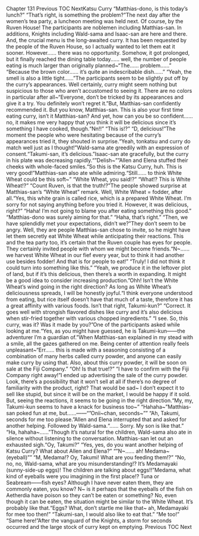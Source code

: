 Chapter 131 Previous TOC NextKatsu Curry “Matthias-dono, is this today’s lunch?” “That’s right, is something the problem?”The next day after the women’s tea party, a luncheon meeting was held next. Of course, by the Ruven House! The participants are noblemen including Matthias-san. In additions, Knights including Wald-sama and Isaac-san are here and there. And, the crucial menu is the long-awaited curry. It has been requested by the people of the Ruven House, so I actually wanted to let them eat it sooner. However…… there was no opportunity. Somehow, it got prolonged, but it finally reached the dining table today…… well, the number of people eating is much larger than originally planned~“The…… problem……” “Because the brown color…… it’s quite an indescribable dish……” “Yeah, the smell is also a little tight……”The participants seem to be slightly put off by the curry’s appearances. Well certainly, curry might seem nothing but suspicious to those who aren’t accustomed to seeing it. There are no colors in particular after all~“Everyone, don’t be tricked by its appearances and give it a try. You definitely won’t regret it.”But, Matthias-san confidently recommended it. But you know, Matthias-san. This is also your first time eating curry, isn’t it Matthias-san? And yet, how can you be so confident…… no, it makes me very happy that you think it will be delicious since it’s something I have cooked, though.“Nn!!” “This is!?” “D, delicious!”The moment the people who were hesitating because of the curry’s appearances tried it, they shouted in surprise.“Yeah, tonkatsu and curry do match well just as I thought!”Wald-sama ate greedily with an expression of consent.“Takumi-san, it’s delicious.”Isaac-san ate gracefully, but the curry in his plate was decreasing rapidly.“”Delish~””Allen and Elena stuffed their cheeks with whole-faced smiles.“So this is the Katsu Curry, huh. This is very good!”Matthias-san also ate while admiring.“Still…… to think White Wheat could be this soft~” “White Wheat, you said!?” “What!? This is White Wheat!?” “Count Ruven, is that the truth!?”The people showed surprise at Matthias-san’s “White Wheat” remark. Well, White Wheat = fodder, after all.“Yes, this white grain is called rice, which is a prepared White Wheat. I’m sorry for not saying anything before you tried it. However, it was delicious, right?” “Haha! I’m not going to blame you after eating something this good.” “Matthias-dono was surely aiming for that.” “Haha, that’s right.” “Then, we have splendidly met your expectations, didn’t we?”They don’t seem to be angry. Well, they are people Matthias-san chose to invite, so he might have let them secretly eat White Wheat while anticipating their reactions. This and the tea party too, it’s certain that the Ruven couple has eyes for people. They certainly invited people with whom we might become friends.“N~…… we harvest White Wheat in our fief every year, but to think it had another use besides fodder! And that is for people to eat!” “Truly! I did not think it could turn into something like this.” “Yeah, we produce it in the leftover plot of land, but if it’s this delicious, then there’s a worth in expanding. It might be a good idea to consider increasing production.”Ohh! Isn’t the White Wheat’s wind going in the right direction? As long as White Wheat’s deliciousness spreads, I will be honestly joyful.“I think everyone understood from eating, but rice itself doesn’t have that much of a taste, therefore it has a great affinity with various foods. Isn’t that right, Takumi-kun?” “Correct. It goes well with strongish flavored dishes like curry and it’s also delicious when stir-fried together with various chopped ingredients.” “I see. So, this curry, was it? Was it made by you?”One of the participants asked while looking at me.“Yes, as you might have guessed, he is Takumi-kun――the adventurer I’m a guardian of.”When Matthias-san explained in my stead with a smile, all the gazes gathered on me. Being center of attention really feels unpleasant~“Err…… this is made with a seasoning consisting of a combination of many herbs called curry powder, and anyone can easily make curry by using that. Also, about this curry powder, it will be soon on sale at the Fiji Company.” “Oh! Is that true!?” “I have to confirm with the Fiji Company right away!”I ended up advertising the sale of the curry powder. Look, there’s a possibility that it won’t sell at all if there’s no degree of familiarity with the product, right? That would be sad~ I don’t expect it to sell like stupid, but since it will be on the market, I would be happy if it sold. But, seeing the reactions, it seems to be going in the right direction.“My, my, Takumi-kun seems to have a knack for business too~” “Hahaha~”Matthias-san poked fun at me, but……――“”Onii~chan, seconds~”” “Ah, Takumi, seconds for me too please.”Allen and Elena interrupted that and asked for another helping. Followed by Wald-sama.“…… Sorry. My son is like that.” “Ha, hahaha~……”Though it’s natural for the children, Wald-sama also ate in silence without listening to the conversation. Matthias-san let out an exhausted sigh.“Oy, Takumi?” “Yes, yes, do you want another helping of Katsu Curry? What about Allen and Elena?” “”N~…… ah! Medama~ (eyeball)”” “M, Medama!? Oy, Takumi! What are you feeding them!?” “No, no, no, Wald-sama, what are you misunderstanding!? It’s Medamayaki (sunny-side-up eggs)! The children are talking about eggs!!”Medama, what kind of eyeballs were you imagining in the first place!? Tuna or Seabream――fish eyes? Although I have never eaten them, they are commonly eaten, you know? N~ is it perhaps that the eyeballs of the fish on Aetherdia have poison so they can’t be eaten or something? No, even though it can be eaten, the situation might be similar to the White Wheat. It’s probably like that.“Eggs? What, don’t startle me like that~ ah, Medamayaki for mee too then!” “Takumi-san, I would also like to eat that.” “Me too!” “Same here!”After the vanguard of the Knights, a storm for seconds occurred and the large stock of curry kept on emptying. Previous TOC Next